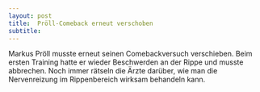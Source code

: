 ```yaml
---
layout: post
title:  Pröll-Comeback erneut verschoben
subtitle:  
---
```


Markus Pröll musste erneut seinen Comebackversuch verschieben. Beim ersten Training hatte er wieder Beschwerden an der Rippe und musste abbrechen. Noch immer rätseln die Ärzte darüber, wie man die Nervenreizung im Rippenbereich wirksam behandeln kann.



